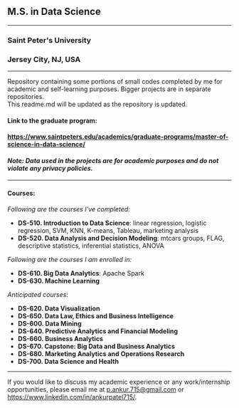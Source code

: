 ## M.S. in Data Science  
---
### Saint Peter's University  
### Jersey City, NJ, USA
---
Repository containing some portions of small codes completed by me for academic and self-learning purposes. Bigger projects are in separate repositories.  
This readme.md will be updated as the repository is updated. 

#### **Link to the graduate program:**  
#### https://www.saintpeters.edu/academics/graduate-programs/master-of-science-in-data-science/  
#### *Note: Data used in the projects are for academic purposes and do not violate any privacy policies.*
---
#### **Courses:**

*Following are the courses I've completed:*   
* **DS-510. Introduction to Data Science**: linear regression, logistic regression, SVM, KNN, K-means, Tableau, marketing analysis  
* **DS-520. Data Analysis and Decision Modeling**: mtcars groups, FLAG, descriptive statistics, inferential statistics, ANOVA  

*Following are the courses I am enrolled in:*   
* **DS-610. Big Data Analytics**: Apache Spark  
* **DS-630. Machine Learning**  

*Anticipated courses:*   
* **DS-620. Data Visualization**   
* **DS-650. Data Law, Ethics and Business Intelligence**  
* **DS-600. Data Mining**  
* **DS-640. Predictive Analytics and Financial Modeling**  
* **DS-660. Business Analytics**  
* **DS-670. Capstone: Big Data and Business Analytics**  
* **DS-680. Marketing Analytics and Operations Research**  
* **DS-700. Data Science and Health**  


---
If you would like to discuss my academic experience or any work/internship opportunities, please email me at [p.ankur.715@gmail.com](mailto:p.ankur.715@gmail.com) or https://www.linkedin.com/in/ankurpatel715/.
